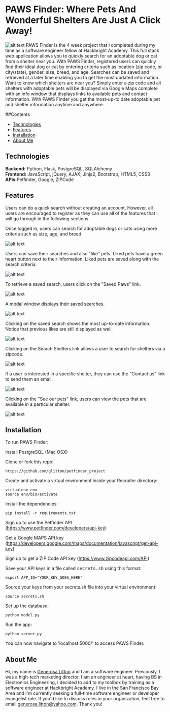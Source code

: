 # PAWS Finder: Where Pets And Wonderful Shelters Are Just A Click Away! 
![alt text](screenshots/home.png "PAWS Finder Home Page")
PAWS Finder is the 4 week project that I completed during my time as a software engineer fellow at Hackbright Academy. This full stack web application allows you to quickly search for an adoptable dog or cat from a shelter near you.  With PAWS Finder, registered users can quickly find their ideal dog or cat by entering criteria such as location (zip code, or city/state), gender, size, breed, and age.  Searches can be saved and retrieved at a later time enabling you to get the most updated information.  Want to know which shelters are near you?  Simply enter a zip code and all shelters with adoptable pets will be displayed via Google Maps complete with an info window that displays links to available pets and contact information.  With PAWS Finder you get the most-up-to date adoptable pet and shelter information anytime and anywhere.

##Contents
* [Technologies](#technologies)
* [Features](#features)
* [Installation](#install)
* [About Me](#about)

## <a name="technologies"></a>Technologies
<b>Backend:</b> Python, Flask, PostgreSQL, SQLAlchemy<br/>
<b>Frontend:</b> JavaScript, jQuery, AJAX, Jinja2, Bootstrap, HTML5, CSS3<br/>
<b>APIs:</b>Petfinder, Google, ZIPCode<br/>


## <a name="features"></a>Features
Users can do a quick search without creating an account.  However, all users are encouraged to register as they can use all of the features that I will go through in the following sections.    

Once logged in, users can search for adoptable dogs or cats using more criteria such as size, age, and breed.

![alt text](screenshots/search.png "Search")

Users can save their searches and also "like" pets.  Liked pets have a green heart button next to their information. Liked pets are saved along with the search criteria.   

![alt text](screenshots/save.png "Save Search")

To retrieve a saved search, users click on the "Saved Paws" link. 

![alt text](screenshots/savedpaws.png "Saved Searches")

A modal window displays their saved searches. 

![alt text](screenshots/savedpawsmodal.png "Display Saved Searches")

Clicking on the saved search shows the most up-to-date information.  Notice that previous likes are still displayed as well. 

![alt text](screenshots/likes.png "Saved Searches and Likes")

Clicking on the Search Shelters link allows a user to search for shelters via a zipcode. 

![alt text](screenshots/searchshelters.png "Search Shelters")

If a user is interested in a specific shelter, they can use the "Contact us" link to send them an email.

![alt text](screenshots/emailshelter.png "Contact shelter")

Clicking on the "See our pets" link, users can view the pets that are available in a particular shelter. 

![alt text](screenshots/shelterpets.png "Shelter pets")

## <a name="features"></a>Installation
To run PAWS Finder:

Install PostgreSQL (Mac OSX)

Clone or fork this repo:

```
https://github.com/glitton/petfinder_project
```

Create and activate a virtual environment inside your Recruiter directory:

```
virtualenv env
source env/bin/activate
```

Install the dependencies:

```
pip install -r requirements.txt
```
Sign up to use the Petfinder API (https://www.petfinder.com/developers/api-key)

Get a Google MAPS API key (https://developers.google.com/maps/documentation/javascript/get-api-key)

Sign up to get a ZIP Code API key (https://www.zipcodeapi.com/API)

Save your API keys in a file called <kbd>secrets.sh</kbd> using this format:
```
export APP_ID="YOUR_KEY_GOES_HERE"
```
Source your keys from your secrets.sh file into your virtual environment:

```
source secrets.sh
```

Set up the database:

```
python model.py
```

Run the app:

```
python server.py
```

You can now navigate to 'localhost:5000/' to access PAWS Finder.

## <a name="about"></a>About Me

Hi, my name is [Generosa Litton](https://www.linkedin.com/in/glitton) and I am a software engineer. Previously, I was a high-tech marketing director.  I am an engineer at heart, having BS in Electronics Engineering, I decided to add to my toolbox by training as a software engineer at Hackbright Academy. I live in the San Francisco Bay Area and I'm currently seeking a full-time software engineer or developer evangelist role. If you'd like to discuss roles in your organization, feel free to email generosa.litton@yahoo.com.  Thank you!





